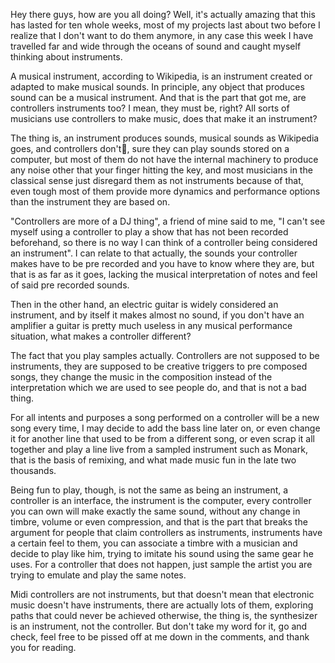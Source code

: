 Hey there guys, how are you all doing? Well, it's actually amazing that this has lasted for ten whole weeks, most of my projects last about two before I realize that I don't want to do them anymore, in any case this week I have travelled far and wide through the oceans of sound and caught myself thinking about instruments.

A musical instrument, according to Wikipedia, is an instrument created or adapted to make musical sounds. In principle, any object that produces sound can be a musical instrument. And that is the part that got me, are controllers instruments too? I mean, they must be, right? All sorts of musicians use controllers to make music, does that make it an instrument?

The thing is, an instrument produces sounds, musical sounds as Wikipedia goes, and controllers don't, sure they can play sounds stored on a computer, but most of them do not have the internal machinery to produce any noise other that your finger hitting the key, and most musicians in the classical sense just disregard them as not instruments because of that, even tough most of them provide more dynamics and performance options than the instrument they are based on.

"Controllers are more of a DJ thing", a friend of mine said to me, "I can't see myself using a controller to play a show that has not been recorded beforehand, so there is no way I can think of a controller being considered an instrument". I can relate to that actually, the sounds your controller makes have to be pre recorded and you have to know where they are, but that is as far as it goes, lacking the musical interpretation of notes and feel of said pre recorded sounds.

Then in the other hand, an electric guitar is widely considered an instrument, and by itself it makes almost no sound, if you don't have an amplifier a guitar is pretty much useless in any musical performance situation, what makes a controller different?

The fact that you play samples actually. Controllers are not supposed to be instruments, they are supposed to be creative triggers to pre composed songs, they change the music in the composition instead of the interpretation which we are used to see people do, and that is not a bad thing.

For all intents and purposes a song performed on a controller will be a new song every time, I may decide to add the bass line later on, or even change it for another line that used to be from a different song, or even scrap it all together and play a line live from a sampled instrument such as Monark, that is the basis of remixing, and what made music fun in the late two thousands.

Being fun to play, though, is not the same as being an instrument, a controller is an interface, the instrument is the computer, every controller you can own will make exactly the same sound, without any change in timbre, volume or even compression, and that is the part that breaks the argument for people that claim controllers as instruments, instruments have a certain feel to them, you can associate a timbre with a musician and decide to play like him, trying to imitate his sound using the same gear he uses. For a controller that does not happen, just sample the artist you are trying to emulate and play the same notes.

Midi controllers are not instruments, but that doesn't mean that electronic music doesn't have instruments, there are actually lots of them, exploring paths that could never be achieved otherwise, the thing is, the synthesizer is an instrument, not the controller. But don't take my word for it, go and check, feel free to be pissed off at me down in the comments, and thank you for reading.
